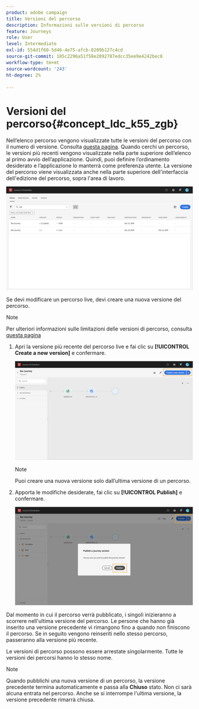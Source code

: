 ```yaml
---
product: adobe campaign
title: Versioni del percorso
description: Informazioni sulle versioni di percorso
feature: Journeys
role: User
level: Intermediate
exl-id: 554d1f60-5d46-4e75-afcb-8209b127c4cd
source-git-commit: 185c2296a51f58e2092787edcc35ee9e4242bec8
workflow-type: tm+mt
source-wordcount: '243'
ht-degree: 2%

---
```


# Versioni del percorso{#concept_ldc_k55_zgb}

Nell’elenco percorso vengono visualizzate tutte le versioni del percorso con il numero di versione. Consulta [questa pagina](../building-journeys/using-the-journey-designer.md). Quando cerchi un percorso, le versioni più recenti vengono visualizzate nella parte superiore dell’elenco al primo avvio dell’applicazione. Quindi, puoi definire l’ordinamento desiderato e l’applicazione lo manterrà come preferenza utente. La versione del percorso viene visualizzata anche nella parte superiore dell&#39;interfaccia dell&#39;edizione del percorso, sopra l&#39;area di lavoro.

![](../assets/journeyversions1.png)

Se devi modificare un percorso live, devi creare una nuova versione del percorso.

>[!NOTE]
>
>Per ulteriori informazioni sulle limitazioni delle versioni di percorso, consulta [questa pagina](../about/limitations.md#journey-versions-limitations)

1. Apri la versione più recente del percorso live e fai clic su **[!UICONTROL Create a new version]** e confermare.

   ![](../assets/journeyversions2.png)

   >[!NOTE]
   >
   >Puoi creare una nuova versione solo dall’ultima versione di un percorso.

1. Apporta le modifiche desiderate, fai clic su **[!UICONTROL Publish]** e confermare.

   ![](../assets/journeyversions3.png)

Dal momento in cui il percorso verrà pubblicato, i singoli inizieranno a scorrere nell&#39;ultima versione del percorso. Le persone che hanno già inserito una versione precedente vi rimangono fino a quando non finiscono il percorso. Se in seguito vengono reinseriti nello stesso percorso, passeranno alla versione più recente.

Le versioni di percorso possono essere arrestate singolarmente. Tutte le versioni dei percorsi hanno lo stesso nome.

>[!NOTE]
>
>Quando pubblichi una nuova versione di un percorso, la versione precedente termina automaticamente e passa alla **Chiuso** stato. Non ci sarà alcuna entrata nel percorso. Anche se si interrompe l&#39;ultima versione, la versione precedente rimarrà chiusa.
